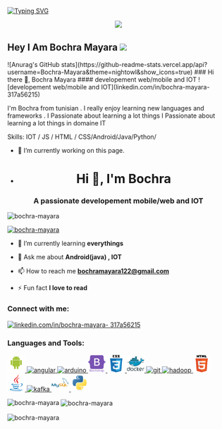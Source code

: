[![Typing SVG](https://readme-typing-svg.herokuapp.com?color=%2336BCF7&lines=Hello%2C+I+am+Kisara+Pesanjith+Perera;I%E2%80%99m+Currently+Working+On+%3A+MaX+Bots;+How+To+Reach+Me+%3A+Contact+Me+On+Telegram;Ask+Me+About+Anything%2C+I+Am+Happy+To+Help)](https://github.com/Bochra-Mayara)

<p align="center">
  <a href="https://t.me/Bochra-Mayara"><img src="https://user-images.githubusercontent.com/77770753/117139498-f081c400-adc9-11eb-9aaf-f895a54ecc67.gif"></a>
    </p>

<h2> Hey I Am Bochra Mayara <img src="https://media.giphy.com/media/hvRJCLFzcasrR4ia7z/giphy.gif" width="30px"></h2>
![Anurag's GitHub stats](https://github-readme-stats.vercel.app/api?username=Bochra-Mayara&theme=nightowl&show_icons=true)
### Hi there 👋, Bochra Mayara
#### developement web/mobile and IOT
![developement web/mobile and IOT](linkedin.com/in/bochra-mayara- 317a56215)

I'm Bochra from tunisian . I really enjoy learning new  languages and frameworks .  I Passionate about learning a lot things I Passionate about learning a lot things in domaine  IT

Skills: IOT / JS / HTML / CSS/Android/Java/Python/

- 🔭 I’m currently working on this page. 
- <h1 align="center">Hi 👋, I'm Bochra</h1>
<h3 align="center">A passionate developement mobile/web and IOT</h3>

<p align="left"> <img src="https://komarev.com/ghpvc/?username=bochra-mayara&label=Profile%20views&color=0e75b6&style=flat" alt="bochra-mayara" /> </p>

<p align="left"> <a href="https://github.com/ryo-ma/github-profile-trophy"><img src="https://github-profile-trophy.vercel.app/?username=bochra-mayara" alt="bochra-mayara" /></a> </p>

- 🌱 I’m currently learning **everythings**

- 💬 Ask me about **Android(java) , IOT**

- 📫 How to reach me **bochramayara122@gmail.com**

- ⚡ Fun fact **I love to read**

<h3 align="left">Connect with me:</h3>
<p align="left">
<a href="https://linkedin.com/in/linkedin.com/in/bochra-mayara- 317a56215" target="blank"><img align="center" src="https://raw.githubusercontent.com/rahuldkjain/github-profile-readme-generator/master/src/images/icons/Social/linked-in-alt.svg" alt="linkedin.com/in/bochra-mayara- 317a56215" height="30" width="40" /></a>
</p>

<h3 align="left">Languages and Tools:</h3>
<p align="left"> <a href="https://developer.android.com" target="_blank" rel="noreferrer"> <img src="https://raw.githubusercontent.com/devicons/devicon/master/icons/android/android-original-wordmark.svg" alt="android" width="40" height="40"/> </a> <a href="https://angular.io" target="_blank" rel="noreferrer"> <img src="https://angular.io/assets/images/logos/angular/angular.svg" alt="angular" width="40" height="40"/> </a> <a href="https://www.arduino.cc/" target="_blank" rel="noreferrer"> <img src="https://cdn.worldvectorlogo.com/logos/arduino-1.svg" alt="arduino" width="40" height="40"/> </a> <a href="https://getbootstrap.com" target="_blank" rel="noreferrer"> <img src="https://raw.githubusercontent.com/devicons/devicon/master/icons/bootstrap/bootstrap-plain-wordmark.svg" alt="bootstrap" width="40" height="40"/> </a> <a href="https://www.w3schools.com/css/" target="_blank" rel="noreferrer"> <img src="https://raw.githubusercontent.com/devicons/devicon/master/icons/css3/css3-original-wordmark.svg" alt="css3" width="40" height="40"/> </a> <a href="https://www.docker.com/" target="_blank" rel="noreferrer"> <img src="https://raw.githubusercontent.com/devicons/devicon/master/icons/docker/docker-original-wordmark.svg" alt="docker" width="40" height="40"/> </a> <a href="https://git-scm.com/" target="_blank" rel="noreferrer"> <img src="https://www.vectorlogo.zone/logos/git-scm/git-scm-icon.svg" alt="git" width="40" height="40"/> </a> <a href="https://hadoop.apache.org/" target="_blank" rel="noreferrer"> <img src="https://www.vectorlogo.zone/logos/apache_hadoop/apache_hadoop-icon.svg" alt="hadoop" width="40" height="40"/> </a> <a href="https://www.w3.org/html/" target="_blank" rel="noreferrer"> <img src="https://raw.githubusercontent.com/devicons/devicon/master/icons/html5/html5-original-wordmark.svg" alt="html5" width="40" height="40"/> </a> <a href="https://www.java.com" target="_blank" rel="noreferrer"> <img src="https://raw.githubusercontent.com/devicons/devicon/master/icons/java/java-original.svg" alt="java" width="40" height="40"/> </a> <a href="https://kafka.apache.org/" target="_blank" rel="noreferrer"> <img src="https://www.vectorlogo.zone/logos/apache_kafka/apache_kafka-icon.svg" alt="kafka" width="40" height="40"/> </a> <a href="https://www.mysql.com/" target="_blank" rel="noreferrer"> <img src="https://raw.githubusercontent.com/devicons/devicon/master/icons/mysql/mysql-original-wordmark.svg" alt="mysql" width="40" height="40"/> </a> <a href="https://www.python.org" target="_blank" rel="noreferrer"> <img src="https://raw.githubusercontent.com/devicons/devicon/master/icons/python/python-original.svg" alt="python" width="40" height="40"/> </a> </p>

<p><img align="left" src="https://github-readme-stats.vercel.app/api/top-langs?username=bochra-mayara&show_icons=true&locale=en&layout=compact" alt="bochra-mayara" /></p>

<p>&nbsp;<img align="center" src="https://github-readme-stats.vercel.app/api?username=bochra-mayara&show_icons=true&locale=en" alt="bochra-mayara" /></p>

<p><img align="center" src="https://github-readme-streak-stats.herokuapp.com/?user=bochra-mayara&" alt="bochra-mayara" /></p>





